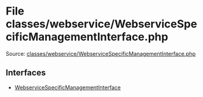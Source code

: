 File classes/webservice/WebserviceSpecificManagementInterface.php
=========

Source: [classes/webservice/WebserviceSpecificManagementInterface.php](https://github.com/PrestaShop/PrestaShop/blob/1.6.1.3/classes/webservice/WebserviceSpecificManagementInterface.php)

Interfaces
----------

* [WebserviceSpecificManagementInterface](interface.WebserviceSpecificManagementInterface.md)


